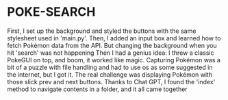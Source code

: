 # POKE-SEARCH
First, I set up the background and styled the buttons with the same stylesheet used in 'main.py'. Then, I added an input box and learned how to fetch Pokémon data from the API. But changing the background when you hit 'search' was not happening 
Then I had a genius idea: I threw a classic PokeGUI on top, and boom, it worked like magic. 
Capturing Pokémon was a bit of a puzzle with file handling and had to use os as some suggested in the internet, but I got it.
The real challenge was displaying Pokémon with those slick prev and next buttons. Thanks to Chat GPT, I found the 'index' method to navigate contents in a folder, and it all came together
